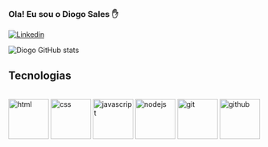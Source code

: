 
### Ola! Eu sou o Diogo Sales ✋

[![Linkedin](https://img.shields.io/badge/LinkedIn-0077B5?style=for-the-badge&logo=linkedin&logoColor=white)](https://www.linkedin.com/in/diogosalesps)

![Diogo GitHub stats](https://github-readme-stats.vercel.app/api?username=DiogoSalesP&show_icons=true&theme=dracula)

## Tecnologias
<div style="display: inline_block"><br/>
  <img loading="lazy" alt="html" src="https://cdn.jsdelivr.net/gh/devicons/devicon@latest/icons/html5/html5-original.svg" width="80" height="80" />
  <img loading="lazy" alt="css" src="https://cdn.jsdelivr.net/gh/devicons/devicon@latest/icons/css3/css3-original.svg" width="80" height="80"/>
  <img loading="lazy" alt="javascript" src="https://cdn.jsdelivr.net/gh/devicons/devicon@latest/icons/javascript/javascript-original.svg" width="80" height="80" />
  <img loading="lazy" alt="nodejs" src="https://cdn.jsdelivr.net/gh/devicons/devicon@latest/icons/nodejs/nodejs-plain-wordmark.svg" width="80" height="80"/>
  <img loading="lazy" alt="git" src="https://cdn.jsdelivr.net/gh/devicons/devicon/icons/git/git-plain-wordmark.svg" width="80" height="80"/>
  <img loading="lazy" alt="github" src="https://cdn.jsdelivr.net/gh/devicons/devicon/icons/github/github-original-wordmark.svg" width="80" height="80"/>
  <br/>
</div>
